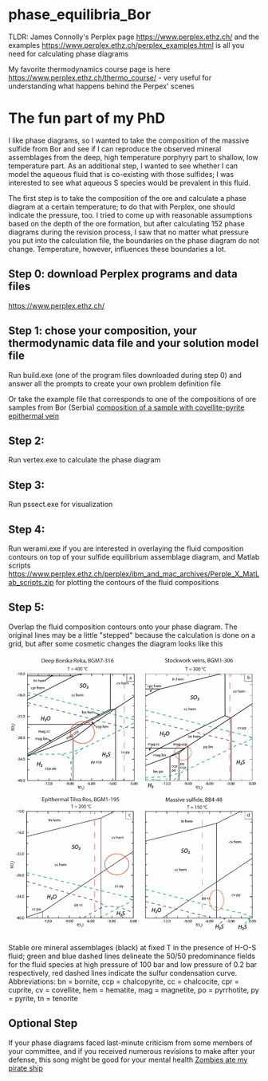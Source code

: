 # phase_equilibria_Bor
TLDR: James Connolly's Perplex page https://www.perplex.ethz.ch/ and the examples https://www.perplex.ethz.ch/perplex_examples.html is all you need for calculating phase diagrams

My favorite thermodynamics course page is here https://www.perplex.ethz.ch/thermo_course/ - very useful for understanding what happens behind the Perpex' scenes 

# The fun part of my PhD

I like phase diagrams, so I wanted to take the composition of the massive sulfide from Bor and see if I can reproduce the observed mineral assemblages from the deep, high temperature porphyry part to shallow, low temperature part. 
As an additional step, I wanted to see whether I can model the aqueous fluid that is co-existing with those sulfides; I was interested to see what aqueous S species would be prevalent in this fluid. 

The first step is to take the composition of the ore and calculate a phase diagram at a certain temperature; to do that with Perplex, one should indicate the pressure, too. I tried to come up with reasonable assumptions based on the depth of the ore formation, but after calculating 152 phase diagrams during the revision process, I saw that no matter what pressure you put into the calculation file, the boundaries on the phase diagram do not change. Temperature, however, influences these boundaries a lot. 

## Step 0: download Perplex programs and data files
https://www.perplex.ethz.ch/

## Step 1: chose your composition, your thermodynamic data file and your solution model file
Run build.exe (one of the program files downloaded during step 0) and answer all the prompts to create your own problem definition file

Or take the example file that corresponds to one of the compositions of ore samples from Bor (Serbia) 
[composition of a sample with covellite-pyrite epithermal vein](https://github.com/DinaKlim/phase_equilibria_Bor/blob/main/1_195.dat)

## Step 2:
Run vertex.exe to calculate the phase diagram

## Step 3: 
Run pssect.exe for visualization

## Step 4:
Run werami.exe if you are interested in overlaying the fluid composition contours on top of your sulfide equilibrium assemblage diagram, and Matlab scripts https://www.perplex.ethz.ch/perplex/ibm_and_mac_archives/Perple_X_MatLab_scripts.zip for plotting the contours of the fluid compositions

## Step 5: 
Overlap the fluid composition contours onto your phase diagram. The original lines may be a little "stepped" because the calculation is done on a grid, but after some cosmetic changes the diagram looks like this 

![sulfide assemblages and fluid composition](https://github.com/DinaKlim/phase_equilibria_Bor/blob/main/sulfides_and_fluid.jpg)

Stable ore mineral assemblages (black) at fixed T in the presence of H-O-S fluid; green and blue dashed lines delineate the 50/50 predominance fields for the fluid species at high pressure of 100 bar and low pressure of 0.2 bar respectively, red dashed lines indicate the sulfur condensation curve. Abbreviations: bn = bornite, ccp = chalcopyrite, cc = chalcocite, cpr = cuprite, cv = covellite, hem = hematite, mag = magnetite, po = pyrrhotite, py = pyrite, tn = tenorite

## Optional Step
If your phase diagrams faced last-minute criticism from some members of your committee, and if you received numerous revisions to make after your defense, this song might be good for your mental health
[Zombies ate my pirate ship](https://www.youtube.com/watch?v=8SyaFPfDLCc&list=RDMM8SyaFPfDLCc&index=1)
